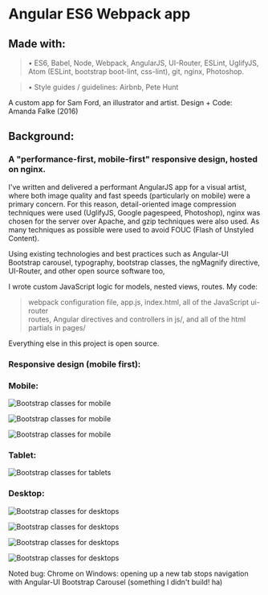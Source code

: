 # Angular ES6 Webpack app
## Made with:
> • ES6, Babel, Node, Webpack, AngularJS, UI-Router, ESLint, UglifyJS,
Atom (ESLint, bootstrap boot-lint, css-lint), git, nginx, Photoshop.

> • Style guides / guidelines: Airbnb, Pete Hunt

A custom app for Sam Ford, an illustrator and artist.
Design + Code: Amanda Falke (2016)

## Background:
### A "performance-first, mobile-first" responsive design, hosted on nginx.
I've written and delivered a performant AngularJS app for a visual artist,
where both image quality and fast speeds (particularly on mobile) were a primary
concern. For this reason, detail-oriented image compression techniques were
used (UglifyJS, Google pagespeed, Photoshop), nginx was chosen for the server
over Apache, and gzip techniques were also used. As many techniques as possible
were used to avoid FOUC (Flash of Unstyled Content).

Using existing technologies and best practices such as Angular-UI Bootstrap carousel, typography, bootstrap classes, the ngMagnify directive, UI-Router, and other
open source software too,

I wrote custom JavaScript logic for models, nested views, routes.
My code:
> webpack configuration file, app.js, index.html, all of the JavaScript ui-router \
routes, Angular directives and controllers in js/, and all of the html partials
in pages/

Everything else in this project is open source.

### Responsive design (mobile first):
### Mobile:

![Bootstrap classes for mobile](/readmeimg/gallery-mobile.jpg "Gallery, mobile")

![Bootstrap classes for mobile](/readmeimg/work-mobile.jpg "Work, mobile")

![Bootstrap classes for mobile](/readmeimg/portfolio-mobile.jpg "Portfolio, mobile")


### Tablet:

![Bootstrap classes for tablets](/readmeimg/work-tablet.jpg "Work, tablet")


### Desktop:

![Bootstrap classes for desktops](/readmeimg/gallery-large.jpg "Gallery, desktop")

![Bootstrap classes for desktops](/readmeimg/work-large-medium.jpg "Gallery, desktop")

![Bootstrap classes for desktops](/readmeimg/portfolio-large.jpg "Portfolio, desktop")

![Bootstrap classes for desktops](/readmeimg/about-large.jpg "About, desktop")


Noted bug: Chrome on Windows: opening up a new tab stops navigation
with Angular-UI Bootstrap Carousel (something I didn't build! ha)
